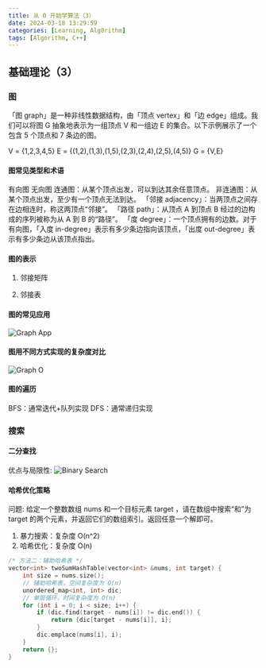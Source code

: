 ```yaml
---
title: 从 0 开始学算法（3）
date: 2024-03-18 13:29:59
categories: [Learning, Alg0rithm]
tags: [Algorithm, C++]
---
```


## 基础理论（3）

### 图

「图 graph」是一种非线性数据结构，由「顶点 vertex」和「边 edge」组成。我们可以将图 G 抽象地表示为一组顶点 V 和一组边 E 的集合。以下示例展示了一个包含 5 个顶点和 7 条边的图。

V = {1,2,3,4,5}
E = {(1,2),(1,3),(1,5),(2,3),(2,4),(2,5),(4,5)}
G = {V,E}

#### 图常见类型和术语

有向图
无向图
连通图：从某个顶点出发，可以到达其余任意顶点。
非连通图：从某个顶点出发，至少有一个顶点无法到达。
「邻接 adjacency」：当两顶点之间存在边相连时，称这两顶点“邻接”。
「路径 path」：从顶点 A 到顶点 B 经过的边构成的序列被称为从 A 到 B 的“路径”。
「度 degree」：一个顶点拥有的边数。对于有向图，「入度 in-degree」表示有多少条边指向该顶点，「出度 out-degree」表示有多少条边从该顶点指出。

#### 图的表示

1. 邻接矩阵

2. 邻接表

#### 图的常见应用

![Graph App](/images/alg0rithm/10.png)

#### 图用不同方式实现的复杂度对比

![Graph O](/images/alg0rithm/11.png)

#### 图的遍历

BFS：通常迭代+队列实现
DFS：通常递归实现

### 搜索

#### 二分查找

优点与局限性:
![Binary Search](/images/alg0rithm/11.png)

#### 哈希优化策略

问题: 给定一个整数数组 nums 和一个目标元素 target ，请在数组中搜索“和”为 target 的两个元素，并返回它们的数组索引。返回任意一个解即可。

1. 暴力搜索：复杂度 O(n^2)
2. 哈希优化：复杂度 O(n)

```c++
/* 方法二：辅助哈希表 */
vector<int> twoSumHashTable(vector<int> &nums, int target) {
    int size = nums.size();
    // 辅助哈希表，空间复杂度为 O(n)
    unordered_map<int, int> dic;
    // 单层循环，时间复杂度为 O(n)
    for (int i = 0; i < size; i++) {
        if (dic.find(target - nums[i]) != dic.end()) {
            return {dic[target - nums[i]], i};
        }
        dic.emplace(nums[i], i);
    }
    return {};
}
```
